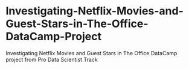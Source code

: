 # Investigating-Netflix-Movies-and-Guest-Stars-in-The-Office-DataCamp-Project
Investigating Netflix Movies and Guest Stars in The Office DataCamp project from Pro Data Scientist Track 
